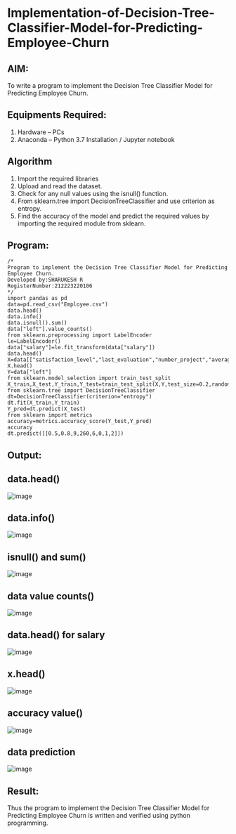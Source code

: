# Implementation-of-Decision-Tree-Classifier-Model-for-Predicting-Employee-Churn

## AIM:
To write a program to implement the Decision Tree Classifier Model for Predicting Employee Churn.

## Equipments Required:
1. Hardware – PCs
2. Anaconda – Python 3.7 Installation / Jupyter notebook

## Algorithm

1. Import the required libraries
2. Upload and read the dataset.
3. Check for any null values using the isnull() function.
4. From sklearn.tree import DecisionTreeClassifier and use criterion as entropy.
5. Find the accuracy of the model and predict the required values by importing the required module from sklearn.

## Program:
```
/*
Program to implement the Decision Tree Classifier Model for Predicting Employee Churn.
Developed by:SHARUKESH R
RegisterNumber:212223220106
*/
import pandas as pd
data=pd.read_csv("Employee.csv")
data.head()
data.info()
data.isnull().sum()
data["left"].value_counts()
from sklearn.preprocessing import LabelEncoder
le=LabelEncoder()
data["salary"]=le.fit_transform(data["salary"])
data.head()
X=data[["satisfaction_level","last_evaluation","number_project","average_montly_hours","time_spend_company","Work_accident","promotion_last_5years","salary"]]
X.head()
Y=data["left"]
from sklearn.model_selection import train_test_split
X_train,X_test,Y_train,Y_test=train_test_split(X,Y,test_size=0.2,random_state=100)
from sklearn.tree import DecisionTreeClassifier
dt=DecisionTreeClassifier(criterion="entropy")
dt.fit(X_train,Y_train)
Y_pred=dt.predict(X_test)
from sklearn import metrics
accuracy=metrics.accuracy_score(Y_test,Y_pred)
accuracy
dt.predict([[0.5,0.8,9,260,6,0,1,2]])
```

## Output:
## data.head()
![image](https://github.com/Ragu-123/Implementation-of-Decision-Tree-Classifier-Model-for-Predicting-Employee-Churn/assets/113915622/46750aa6-b43f-4279-a69b-d0a2a253c68a)
## data.info()
![image](https://github.com/Ragu-123/Implementation-of-Decision-Tree-Classifier-Model-for-Predicting-Employee-Churn/assets/113915622/6c62b143-b7bc-476b-ad4d-5335b6553410)
## isnull() and sum()
![image](https://github.com/Ragu-123/Implementation-of-Decision-Tree-Classifier-Model-for-Predicting-Employee-Churn/assets/113915622/bd038511-15d5-4250-b3ad-2e3bbd67aa16)
## data value counts()
![image](https://github.com/Ragu-123/Implementation-of-Decision-Tree-Classifier-Model-for-Predicting-Employee-Churn/assets/113915622/434d12ee-0a71-49bb-8313-ff117eba454e)
## data.head() for salary
![image](https://github.com/Ragu-123/Implementation-of-Decision-Tree-Classifier-Model-for-Predicting-Employee-Churn/assets/113915622/4e931b84-cbae-4f29-93b0-02e0f0891fd9)
## x.head()
![image](https://github.com/Ragu-123/Implementation-of-Decision-Tree-Classifier-Model-for-Predicting-Employee-Churn/assets/113915622/14328c18-e8be-424a-ac64-60a944491a0e)
## accuracy value()
![image](https://github.com/Ragu-123/Implementation-of-Decision-Tree-Classifier-Model-for-Predicting-Employee-Churn/assets/113915622/cf46dd5e-d540-4ec0-8443-e392d67df61c)
## data prediction
![image](https://github.com/Ragu-123/Implementation-of-Decision-Tree-Classifier-Model-for-Predicting-Employee-Churn/assets/113915622/aa576ae0-394e-4c34-b3e8-3c4710fe2249)

## Result:
Thus the program to implement the  Decision Tree Classifier Model for Predicting Employee Churn is written and verified using python programming.
